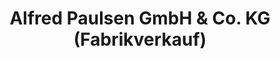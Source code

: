 ---
title: "Alfred Paulsen GmbH & Co. KG (Fabrikverkauf)"
url: /otterndorf/alfred-paulsen-gmbh-und-co-kg-fabrikverkauf/
shop: Gemüse & Obst
---